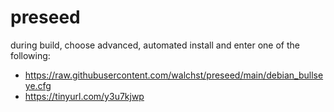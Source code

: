 # preseed

during build, choose advanced, automated install and enter one of the following:

 - https://raw.githubusercontent.com/walchst/preseed/main/debian_bullseye.cfg
 - https://tinyurl.com/y3u7kjwp


